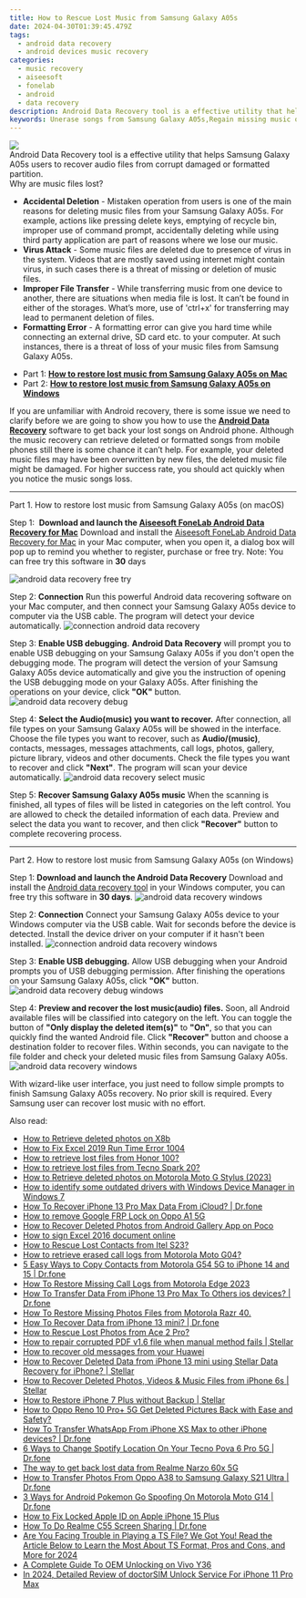```yaml
---
title: How to Rescue Lost Music from Samsung Galaxy A05s
date: 2024-04-30T01:39:45.479Z
tags: 
  - android data recovery
  - android devices music recovery
categories: 
  - music recovery
  - aiseesoft
  - fonelab
  - android
  - data recovery
description: Android Data Recovery tool is a effective utility that helps Samsung Galaxy A05s users to recover audio files from corrupt damaged or formatted partition.
keywords: Unerase songs from Samsung Galaxy A05s,Regain missing music on Samsung Galaxy A05s,Samsung Galaxy A05s music recovery,Recover deleted music,Recover deleted songs,save lost songs on Samsung Galaxy A05s,deletes song of Samsung Galaxy A05s,music disappear Samsung Galaxy A05s,restore song when deleted in Samsung Galaxy A05s,how to get song back from Samsung Galaxy A05s,recover music from Samsung Galaxy A05s,how to recover deleted song in Samsung Galaxy A05s
---
```


<img src="https://img0mobiles.techidaily.com/images/best-assets/devices/samsung/samsung-galaxy-a05s/5.jpg" class="atpl-imgstyle"  />

<div class="atpl-content atpl-for-fonelab-android recover-music">

<div class="atpl-post-description-part-1">
Android Data Recovery tool is a effective utility that helps Samsung Galaxy A05s users to recover audio files from corrupt damaged or formatted partition.
</div>



<div class="atpl-post-description-part-2">
<div class="tpl-content-sub-paragraph-title">
  Why are music files lost?
</div>
<div class="tpl-content-sub-paragraph-content">
  <ul class="tpl-content-sub-paragraph-ul-style">
    <li><strong>Accidental Deletion</strong> - Mistaken operation from users is one of the main reasons for deleting music files from your Samsung Galaxy A05s. For example, actions like pressing delete keys, emptying of recycle bin, improper use of command prompt, accidentally deleting while using third party application are part of reasons where we lose our music.</li>
    <li><strong>Virus Attack</strong> - Some music files are deleted due to presence of virus in the system. Videos that are mostly saved using internet might contain virus, in such cases there is a threat of missing or deletion of music files.</li>
    <li><strong>Improper File Transfer</strong> - While transferring music from one device to another, there are situations when media file is lost. It can’t be found in either of the storages. What’s more, use of 'ctrl+x' for transferring may lead to permanent deletion of files. </li>
    <li><strong>Formatting Error</strong> - A formatting error can give you hard time while connecting an external drive, SD card etc. to your computer. At such instances, there is a threat of loss of your music files from Samsung Galaxy A05s.</li>
  </ul>
</div>
</div>

<ul>
  <li>Part 1: <strong><a href="#p1">How to restore lost music from Samsung Galaxy A05s on Mac</a></strong></li>
  <li>Part 2: <strong><a href="#p2">How to restore lost music from Samsung Galaxy A05s on Windows</a></strong></li>
</ul>


<div class="atpl-post-description-part-3">
<div class="tpl-content-sub-paragraph-normal">
  <p>
    If you are unfamiliar with Android recovery, there is some issue we need to clarify before we are going to show you how to use the <a href="https://tools.techidaily.com/aiseesoft-android-data-recovery/" ><strong>Android Data Recovery</strong></a> software to get back your lost songs on Android phone. Although the music recovery can retrieve deleted or formatted songs from mobile phones still there is some chance it can’t help. For example, your deleted music files may have been overwritten by new files, the deleted music file might be damaged. For higher success rate, you should act quickly when you notice the music songs loss.
  </p>
</div>
</div>



<!-- Part 1 -->
<a id="p1" name="p1" ></a><hr>

<div>
  <span class="atpl-step-part-style">Part 1. How to restore lost music from Samsung Galaxy A05s (on macOS)</span>
</div>

<span class="atpl-stepstyle-a"><span>Step 1: </span></span> <strong>Download and launch the <a href="https://tools.techidaily.com/aiseesoft-android-data-recovery-for-mac/" >Aiseesoft FoneLab Android Data Recovery for Mac</a></strong>
Download and install the <a href="https://tools.techidaily.com/aiseesoft-android-data-recovery-for-mac/" >Aiseesoft FoneLab Android Data Recovery for Mac</a> in your Mac computer, when you open it, a dialog box will pop up to remind you whether to register, purchase or free try.
Note: You can free try this software in <strong>30</strong> days

<img src="https://tools.techidaily.com/images/apps/aiseesoft/android-data-recovery/mac-free-try.png" class="atpl-imgstyle" alt="android data recovery free try" />

<span class="atpl-stepstyle-a"><span>Step 2: </span></span> <strong>Connection</strong>
Run this powerful Android data recovering software on your Mac computer, and then connect your Samsung Galaxy A05s device to computer via the USB cable. The program will detect your device automatically.
<img src="https://tools.techidaily.com/images/apps/aiseesoft/android-data-recovery/mac-connection-interface.jpg" class="atpl-imgstyle" alt="connection android data recovery" />

<span class="atpl-stepstyle-a"><span>Step 3: </span></span> <strong>Enable USB debugging.</strong>
<strong>Android Data Recovery</strong> will prompt you to enable USB debugging on your Samsung Galaxy A05s if you don't open the debugging mode. The program will detect the version of your Samsung Galaxy A05s device automatically and give you the instruction of opening the USB debugging mode on your Galaxy A05s. After finishing the operations on your device, click <strong>"OK"</strong> button.
<img src="https://tools.techidaily.com/images/apps/aiseesoft/android-data-recovery/mac-android-usb-debug.jpg"  class="atpl-imgstyle" alt="android data recovery debug" />

<span class="atpl-stepstyle-a"><span>Step 4: </span></span> <strong>Select the Audio(music) you want to recover.</strong>
After connection, all file types on your Samsung Galaxy A05s will be showed in the interface. Choose the file types you want to recover, such as <strong>Audio/(music)</strong>, contacts, messages, messages attachments, call logs, photos, gallery, picture library, videos and other documents. Check the file types you want to recover and click <b>"Next"</b>. The program will scan your device automatically.
<img src="https://tools.techidaily.com/images/apps/aiseesoft/android-data-recovery/mac-choose-type-music.jpg" class="atpl-imgstyle" alt="android data recovery select music" />

<span class="atpl-stepstyle-a"><span>Step 5: </span></span> <strong>Recover Samsung Galaxy A05s music</strong>
When the scanning is finished, all types of files will be listed in categories on the left control. You are allowed to check the detailed information of each data. Preview and select the data you want to recover, and then click <b>"Recover"</b> button to complete recovering process.


<a id="p2" name="p2"></a><hr>

<!-- Part 2 -->
<div>
  <span class="atpl-step-part-style">Part 2. How to restore lost music from Samsung Galaxy A05s (on Windows)</span>
</div>

<span class="atpl-stepstyle-a"><span>Step 1: </span></span> <strong>Download and launch the Android Data Recovery</strong>
Download and install the <a href="https://tools.techidaily.com/aiseesoft-android-data-recovery-for-win/" >Android data recovery tool</a> in your Windows computer, you can free try this software in <b>30 days</b>.
<img src="https://tools.techidaily.com/images/apps/aiseesoft/android-data-recovery/win-start-interface.png"  class="atpl-imgstyle" alt="android data recovery windows" />

<span class="atpl-stepstyle-a"><span>Step 2: </span></span> <strong>Connection</strong>
Connect your Samsung Galaxy A05s device to your Windows computer via the USB cable. Wait for seconds before the device is detected. Install the device driver on your computer if it hasn't been installed.
<img src="https://tools.techidaily.com/images/apps/aiseesoft/android-data-recovery/win-connection-interface.png" class="atpl-imgstyle" alt="connection android data recovery windows" />

<span class="atpl-stepstyle-a"><span>Step 3: </span></span> <strong>Enable USB debugging.</strong>
Allow USB debugging when your Android prompts you of USB debugging permission. After finishing the operations on your Samsung Galaxy A05s, click <b>"OK"</b> button.
<img src="https://tools.techidaily.com/images/apps/aiseesoft/android-data-recovery/win-android-usb-debug.png" class="atpl-imgstyle" alt="android data recovery debug windows" />

<span class="atpl-stepstyle-a"><span>Step 4: </span></span> <strong>Preview and recover the lost music(audio) files.</strong>
Soon, all Android available files will be classified into category on the left. You can toggle the button of <b>"Only display the deleted item(s)"</b> to <b>"On"</b>, so that you can quickly find the wanted Android file. Click <b>"Recover"</b> button and choose a destination folder to recover files. Within seconds, you can navigate to the file folder and check your deleted music files from Samsung Galaxy A05s.
<img src="https://tools.techidaily.com/images/apps/aiseesoft/android-data-recovery/win-recover-music.jpg" class="atpl-imgstyle" alt="android data recovery windows" />

<div class="atpl-post-description-part-4">
<div class="tpl-content-sub-paragraph-normal">
  <p>
    With wizard-like user interface, you just need to follow simple prompts to finish Samsung Galaxy A05s recovery. No prior skill is required. Every Samsung user can recover lost music with no effort.
  </p>
</div>
</div>


<ins class="adsbygoogle"
     style="display:block"
     data-ad-client="ca-pub-7571918770474297"
     data-ad-slot="8358498916"
     data-ad-format="auto"
     data-full-width-responsive="true"></ins>



</div>
<ins class="adsbygoogle"
    style="display:block"
    data-ad-format="autorelaxed"
    data-ad-client="ca-pub-7571918770474297"
    data-ad-slot="1223367746"></ins>

<span class="atpl-alsoreadstyle">Also read:</span>
<div><ul>
<li><a href="https://blog-min.techidaily.com/how-to-retrieve-deleted-photos-on-x8b-by-stellar-photo-recovery-android-mobile-photo-recover/"><u>How to Retrieve deleted photos on X8b</u></a></li>
<li><a href="https://blog-min.techidaily.com/how-to-fix-excel-2019-run-time-error-1004-by-stellar-guide/"><u>How to Fix Excel 2019 Run Time Error 1004</u></a></li>
<li><a href="https://blog-min.techidaily.com/how-to-retrieve-lost-files-from-honor-100-by-fonelab-android-recover-data/"><u>How to retrieve lost files from Honor 100?</u></a></li>
<li><a href="https://blog-min.techidaily.com/how-to-retrieve-lost-files-from-tecno-spark-20-by-fonelab-android-recover-data/"><u>How to retrieve lost files from Tecno Spark 20?</u></a></li>
<li><a href="https://blog-min.techidaily.com/how-to-retrieve-deleted-photos-on-motorola-moto-g-stylus-2023-by-stellar-photo-recovery-android-mobile-photo-recover/"><u>How to Retrieve deleted photos on Motorola Moto G Stylus (2023)</u></a></li>
<li><a href="https://blog-min.techidaily.com/how-to-identify-some-outdated-drivers-with-windows-device-manager-in-windows-7-by-drivereasy-guide/"><u>How to identify some outdated drivers with Windows Device Manager in Windows 7</u></a></li>
<li><a href="https://blog-min.techidaily.com/how-to-recover-iphone-13-pro-max-data-from-icloud-drfone-by-drfone-ios-data-recovery-ios-data-recovery/"><u>How To Recover iPhone 13 Pro Max Data From iCloud? | Dr.fone</u></a></li>
<li><a href="https://blog-min.techidaily.com/how-to-remove-google-frp-lock-on-oppo-a1-5g-by-drfone-android-unlock-remove-google-frp/"><u>How to remove Google FRP Lock on Oppo A1 5G</u></a></li>
<li><a href="https://blog-min.techidaily.com/how-to-recover-deleted-photos-from-android-gallery-app-on-poco-by-stellar-photo-recovery-android-mobile-photo-recover/"><u>How to Recover Deleted Photos from Android Gallery App on Poco</u></a></li>
<li><a href="https://blog-min.techidaily.com/how-to-sign-excel-2016-document-online-by-ldigisigner-sign-a-excel-sign-a-excel/"><u>How to sign Excel 2016 document online</u></a></li>
<li><a href="https://blog-min.techidaily.com/how-to-rescue-lost-contacts-from-itel-s23-by-fonelab-android-recover-contacts/"><u>How to Rescue Lost Contacts from Itel S23?</u></a></li>
<li><a href="https://blog-min.techidaily.com/how-to-retrieve-erased-call-logs-from-motorola-moto-g04-by-fonelab-android-recover-call-logs/"><u>How to retrieve erased call logs from Motorola Moto G04?</u></a></li>
<li><a href="https://blog-min.techidaily.com/5-easy-ways-to-copy-contacts-from-motorola-g54-5g-to-iphone-14-and-15-drfone-by-drfone-transfer-from-android-transfer-from-android/"><u>5 Easy Ways to Copy Contacts from Motorola G54 5G to iPhone 14 and 15 | Dr.fone</u></a></li>
<li><a href="https://blog-min.techidaily.com/how-to-restore-missing-call-logs-from-motorola-edge-2023-by-fonelab-android-recover-call-logs/"><u>How To  Restore Missing Call Logs from Motorola Edge 2023</u></a></li>
<li><a href="https://blog-min.techidaily.com/how-to-transfer-data-from-iphone-13-pro-max-to-others-ios-devices-drfone-by-drfone-transfer-data-from-ios-transfer-data-from-ios/"><u>How To Transfer Data From iPhone 13 Pro Max To Others ios devices? | Dr.fone</u></a></li>
<li><a href="https://blog-min.techidaily.com/how-to-restore-missing-photos-files-from-motorola-razr-40-by-fonelab-android-recover-photos/"><u>How To  Restore Missing Photos Files from Motorola Razr 40.</u></a></li>
<li><a href="https://blog-min.techidaily.com/how-to-recover-data-from-iphone-13-mini-drfone-by-drfone-ios-data-recovery-ios-data-recovery/"><u>How To Recover Data from iPhone 13 mini? | Dr.fone</u></a></li>
<li><a href="https://blog-min.techidaily.com/how-to-rescue-lost-photos-from-ace-2-pro-by-fonelab-android-recover-photos/"><u>How to Rescue Lost Photos from Ace 2 Pro?</u></a></li>
<li><a href="https://blog-min.techidaily.com/how-to-repair-corrupted-pdf-v16-file-when-manual-method-fails-stellar-by-stellar-guide/"><u>How to repair corrupted PDF v1.6 file when manual method fails | Stellar</u></a></li>
<li><a href="https://blog-min.techidaily.com/how-to-recover-old-messages-from-your-huawei-by-fonelab-android-recover-messages/"><u>How to recover old messages from your Huawei</u></a></li>
<li><a href="https://blog-min.techidaily.com/how-to-recover-deleted-data-from-iphone-13-mini-using-stellar-data-recovery-for-iphone-stellar-by-stellar-data-recovery-ios-iphone-data-recovery/"><u>How to Recover Deleted Data from iPhone 13 mini using Stellar Data Recovery for iPhone? | Stellar</u></a></li>
<li><a href="https://blog-min.techidaily.com/how-to-recover-deleted-photos-videos-and-music-files-from-iphone-6s-stellar-by-stellar-data-recovery-ios-iphone-data-recovery/"><u>How to Recover Deleted Photos, Videos & Music Files from iPhone 6s | Stellar</u></a></li>
<li><a href="https://blog-min.techidaily.com/how-to-restore-iphone-7-plus-without-backup-stellar-by-stellar-data-recovery-ios-iphone-data-recovery/"><u>How to Restore iPhone 7 Plus without Backup | Stellar</u></a></li>
<li><a href="https://blog-min.techidaily.com/how-to-oppo-reno-10-proplus-5g-get-deleted-pictures-back-with-ease-and-safety-by-fonelab-android-recover-pictures/"><u>How to Oppo Reno 10 Pro+ 5G Get Deleted Pictures Back with Ease and Safety?</u></a></li>
<li><a href="https://review-topics.techidaily.com/how-to-transfer-whatsapp-from-iphone-xs-max-to-other-iphone-devices-drfone-by-drfone-transfer-whatsapp-from-ios-transfer-whatsapp-from-ios/"><u>How To Transfer WhatsApp From iPhone XS Max to other iPhone devices? | Dr.fone</u></a></li>
<li><a href="https://location-fake.techidaily.com/6-ways-to-change-spotify-location-on-your-tecno-pova-6-pro-5g-drfone-by-drfone-virtual-android/"><u>6 Ways to Change Spotify Location On Your Tecno Pova 6 Pro 5G | Dr.fone</u></a></li>
<li><a href="https://techidaily.com/the-way-to-get-back-lost-data-from-realme-narzo-60x-5g-by-fonelab-android-recover-data/"><u>The way to get back lost data from Realme Narzo 60x 5G</u></a></li>
<li><a href="https://android-transfer.techidaily.com/how-to-transfer-photos-from-oppo-a38-to-samsung-galaxy-s21-ultra-drfone-by-drfone-transfer-from-android-transfer-from-android/"><u>How to Transfer Photos From Oppo A38 to Samsung Galaxy S21 Ultra | Dr.fone</u></a></li>
<li><a href="https://android-pokemon-go.techidaily.com/3-ways-for-android-pokemon-go-spoofing-on-motorola-moto-g14-drfone-by-drfone-virtual-android/"><u>3 Ways for Android Pokemon Go Spoofing On Motorola Moto G14 | Dr.fone</u></a></li>
<li><a href="https://apple-account.techidaily.com/how-to-fix-locked-apple-id-on-apple-iphone-15-plus-by-drfone-ios/"><u>How to Fix Locked Apple ID on Apple iPhone 15 Plus</u></a></li>
<li><a href="https://screen-mirror.techidaily.com/how-to-do-realme-c55-screen-sharing-drfone-by-drfone-android/"><u>How To Do Realme C55 Screen Sharing | Dr.fone</u></a></li>
<li><a href="https://ai-editing-video.techidaily.com/are-you-facing-trouble-in-playing-a-ts-file-we-got-you-read-the-article-below-to-learn-the-most-about-ts-format-pros-and-cons-and-more-for-2024/"><u>Are You Facing Trouble in Playing a TS File? We Got You! Read the Article Below to Learn the Most About TS Format, Pros and Cons, and More for 2024</u></a></li>
<li><a href="https://android-unlock.techidaily.com/a-complete-guide-to-oem-unlocking-on-vivo-y36-by-drfone-android/"><u>A Complete Guide To OEM Unlocking on Vivo Y36</u></a></li>
<li><a href="https://ios-unlock.techidaily.com/in-2024-detailed-review-of-doctorsim-unlock-service-for-iphone-11-pro-max-by-drfone-ios/"><u>In 2024, Detailed Review of doctorSIM Unlock Service For iPhone 11 Pro Max</u></a></li>
</ul></div>

